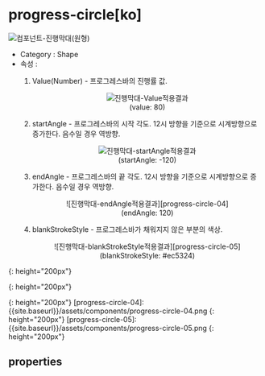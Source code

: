 # progress-circle[ko]
![컴포넌트-진행막대(원형)][progress-circle-01]  

- Category : Shape
- 속성 :  
    1. Value(Number) - 프로그레스바의 진행률 값.  
      <figure style="text-align: center;">
      ![진행막대-Value적용결과][progress-circle-02]  
      <figurecaption>(value: 80)</figurecaption>
      </figure>

    2. startAngle - 프로그레스바의 시작 각도. 12시 방향을 기준으로 시계방향으로 증가한다. 음수일 경우 역방향.  
      <figure style="text-align: center;">
      ![진행막대-startAngle적용결과][progress-circle-03]  
      <figurecaption>(startAngle: -120)</figurecaption>
      </figure>

    3. endAngle - 프로그레스바의 끝 각도. 12시 방향을 기준으로 시계방향으로 증가한다. 음수일 경우 역방향.  
      <figure style="text-align: center;">
      ![진행막대-endAngle적용결과][progress-circle-04]  
      <figurecaption>(endAngle: 120)</figurecaption>
      </figure>

    4. blankStrokeStyle - 프로그레스바가 채워지지 않은 부분의 색상.  
      <figure style="text-align: center;">
      ![진행막대-blankStrokeStyle적용결과][progress-circle-05]  
      <figurecaption>(blankStrokeStyle: #ec5324)</figurecaption>
      </figure>


[progress-circle-01]: {{site.baseurl}}/assets/components/progress-circle-01.png
{: height="200px"}

[progress-circle-02]: {{site.baseurl}}/assets/components/progress-circle-02.png
{: height="200px"}

[progress-circle-03]: {{site.baseurl}}/assets/components/progress-circle-03.png
{: height="200px"}
[progress-circle-04]: {{site.baseurl}}/assets/components/progress-circle-04.png
{: height="200px"}
[progress-circle-05]: {{site.baseurl}}/assets/components/progress-circle-05.png
{: height="200px"}

## properties

### 
